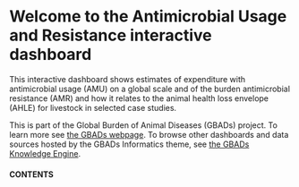 # Welcome to the Antimicrobial Usage and Resistance interactive dashboard

This interactive dashboard shows estimates of expenditure with antimicrobial usage (AMU) on a global scale and of the burden antimicrobial resistance (AMR) and how it relates to the animal health loss envelope (AHLE) for livestock in selected case studies.

This is part of the Global Burden of Animal Diseases (GBADs) project. To learn more see [the GBADs webpage](https://animalhealthmetrics.org/). 
To browse other dashboards and data sources hosted by the GBADs Informatics theme, see [the GBADs Knowledge Engine](http://gbadske.org/).

<h4>CONTENTS</h4>

```{tableofcontents}
```

<!--
<h4>Test Video</h4>
# /videos folder is in the _build folder at the top level of the Jupyter Book.
# Create a video on Windows using the Xbox Game recording feature. Activate with [Windows key] + [G].
<div>
<video controls width="500" src="../videos/test.mp4"></video>
</div>
-->